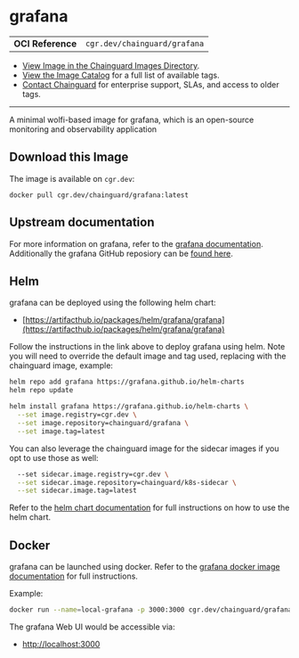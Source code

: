 <!--monopod:start-->
# grafana
| | |
| - | - |
| **OCI Reference** | `cgr.dev/chainguard/grafana` |


* [View Image in the Chainguard Images Directory](https://images.chainguard.dev/directory/image/grafana/overview).
* [View the Image Catalog](https://console.chainguard.dev/images/catalog) for a full list of available tags.
* [Contact Chainguard](https://www.chainguard.dev/chainguard-images) for enterprise support, SLAs, and access to older tags.

---
<!--monopod:end-->

<!--overview:start-->
A minimal wolfi-based image for grafana, which is an open-source monitoring and observability application
<!--overview:end-->

<!--getting:start-->
## Download this Image
The image is available on `cgr.dev`:

```
docker pull cgr.dev/chainguard/grafana:latest
```
<!--getting:end-->

<!--body:start-->
## Upstream documentation
For more information on grafana, refer to the [grafana documentation](https://grafana.com/docs/).
Additionally the grafana GitHub reposiory can be [found here](https://github.com/grafana/grafana).

## Helm
grafana can be deployed using the following helm chart:
- [https://artifacthub.io/packages/helm/grafana/grafana](https://artifacthub.io/packages/helm/grafana/grafana)

Follow the instructions in the link above to deploy grafana using helm. Note you
will need to override the default image and tag used, replacing with the
chainguard image, example:

```bash
helm repo add grafana https://grafana.github.io/helm-charts
helm repo update

helm install grafana https://grafana.github.io/helm-charts \
  --set image.registry=cgr.dev \
  --set image.repository=chainguard/grafana \
  --set image.tag=latest
```

You can also leverage the chainguard image for the sidecar images if you opt to use those as well:

```bash
  --set sidecar.image.registry=cgr.dev \
  --set sidecar.image.repository=chainguard/k8s-sidecar \
  --set sidecar.image.tag=latest
```

Refer to the [helm chart documentation](https://artifacthub.io/packages/helm/grafana/grafana)
for full instructions on how to use the helm chart.

## Docker
grafana can be launched using docker. Refer to the
[grafana docker image documentation](https://grafana.com/docs/grafana/latest/setup-grafana/installation/docker)
for full instructions.

Example:

```bash
docker run --name=local-grafana -p 3000:3000 cgr.dev/chainguard/grafana:latest
```

The grafana Web UI would be accessible via:
- [http://localhost:3000](http://localhost:3000)
<!--body:end-->
